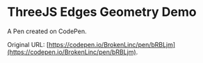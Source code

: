 # ThreeJS Edges Geometry Demo

A Pen created on CodePen.

Original URL: [https://codepen.io/BrokenLinc/pen/bRBLjm](https://codepen.io/BrokenLinc/pen/bRBLjm).

